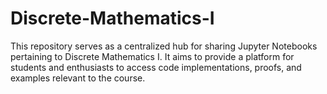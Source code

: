 # Discrete-Mathematics-I
This repository serves as a centralized hub for sharing Jupyter Notebooks pertaining to Discrete Mathematics I. It aims to provide a platform for students and enthusiasts to access code implementations, proofs, and examples relevant to the course.
